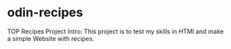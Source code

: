 # odin-recipes
TOP Recipes Project
Intro: This project is to test my skills in HTMl and make a simple Website with recipes.
